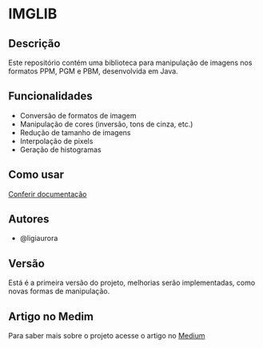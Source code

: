 # IMGLIB

## Descrição
Este repositório contém uma biblioteca para manipulação de imagens nos formatos PPM, PGM e PBM, desenvolvida em Java.

## Funcionalidades
- Conversão de formatos de imagem
- Manipulação de cores (inversão, tons de cinza, etc.)
- Redução de tamanho de imagens
- Interpolação de pixels
- Geração de histogramas

## Como usar
[Conferir documentação](https://github.com/ligiaurora/LIBManipulacaoImagens/tree/main/doc)

## Autores
- @ligiaurora

## Versão
Está é a primeira versão do projeto, melhorias serão implementadas, como novas formas de manipulação. 

## Artigo no Medim
Para saber mais sobre o projeto acesse o artigo no [Medium](https://medium.com/@ligiaurora/desenvolvimento-de-uma-biblioteca-para-manipula%C3%A7%C3%A3o-de-imagens-ppm-pgm-e-pbm-na-linguagem-java-e891cfdf28e0)

